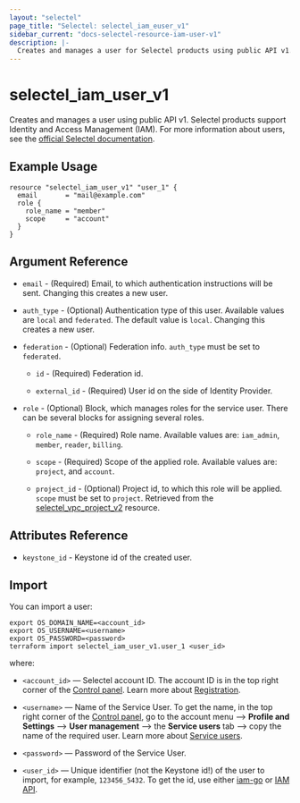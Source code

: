 ```yaml
---
layout: "selectel"
page_title: "Selectel: selectel_iam_euser_v1"
sidebar_current: "docs-selectel-resource-iam-user-v1"
description: |-
  Creates and manages a user for Selectel products using public API v1.
---
```


# selectel\_iam\_user\_v1

Creates and manages a user using public API v1. Selectel products support Identity and Access Management (IAM). For more information about users, see the [official Selectel documentation](https://docs.selectel.ru/control-panel-actions/users-and-roles/user-types-and-roles/).

## Example Usage

```hcl
resource "selectel_iam_user_v1" "user_1" {
  email       = "mail@example.com"
  role {
    role_name = "member"
    scope     = "account"
  }
}
```

## Argument Reference

* `email` - (Required) Email, to which authentication instructions will be sent. Changing this creates a new user.

* `auth_type` - (Optional) Authentication type of this user. Available values are `local` and `federated`. The default value is `local`. Changing this creates a new user.

* `federation` - (Optional) Federation info. `auth_type` must be set to `federated`.

    * `id` - (Required) Federation id.

    * `external_id` - (Required) User id on the side of Identity Provider.

* `role` - (Optional) Block, which manages roles for the service user. There can be several blocks for assigning several roles.

    * `role_name` - (Required) Role name. Available values are: `iam_admin`, `member`, `reader`, `billing`.

    * `scope` - (Required) Scope of the applied role. Available values are: `project`, and `account`.

    * `project_id` - (Optional) Project id, to which this role will be applied. `scope` must be set to `project`. Retrieved from the [selectel_vpc_project_v2](https://registry.terraform.io/providers/selectel/selectel/latest/docs/resources/vpc_project_v2) resource.

## Attributes Reference

* `keystone_id` - Keystone id of the created user.



## Import

You can import a user:

```shell
export OS_DOMAIN_NAME=<account_id>
export OS_USERNAME=<username>
export OS_PASSWORD=<password>
terraform import selectel_iam_user_v1.user_1 <user_id>
```

where:

* `<account_id>` — Selectel account ID. The account ID is in the top right corner of the [Control panel](https://my.selectel.ru/). Learn more about [Registration](https://docs.selectel.ru/control-panel-actions/account/registration/).

* `<username>` — Name of the Service User. To get the name, in the top right corner of the [Control panel](https://my.selectel.ru/profile/users_management/users?type=service), go to the account menu ⟶ **Profile and Settings** ⟶ **User management** ⟶ the **Service users** tab ⟶ copy the name of the required user. Learn more about [Service users](https://docs.selectel.ru/control-panel-actions/users-and-roles/user-types-and-roles/).

* `<password>` — Password of the Service User.

* `<user_id>` — Unique identifier (not the Keystone id!) of the user to import, for example, `123456_5432`. To get the id, use either [iam-go](https://github.com/selectel/iam-go) or [IAM API](https://developers.selectel.ru/docs/control-panel/iam/).